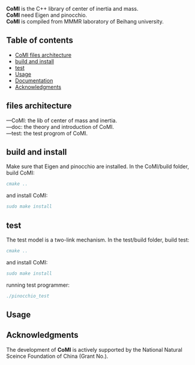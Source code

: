 **CoMI** is the C++ library of center of inertia and mass.   
**CoMI** need Eigen and pinocchio.  
**CoMI** is compiled from MMMR laboratory of Beihang university.  

## Table of contents 

  - [CoMI files architecture](#CoMI-files-architecture)
  - [build and install](#build-and-install)
  - [test](#test)
  - [Usage](#Usage)
  - [Documentation](#documentation)
  - [Acknowledgments](#acknowledgments)

## files architecture
—CoMI: the lib of center of mass and inertia.  
—doc: the theory and introduction of CoMI.  
—test: the test progrom of CoMI.  

## build and install
Make sure that Eigen and pinocchio are installed.
In the CoMI/build folder, build CoMI:
```bibtex
cmake ..
```
and install CoMI:
```bibtex
sudo make install
```

## test
The test model is a two-link mechanism.
In the test/build folder, build test:
```bibtex
cmake ..
```
and install CoMI:
```bibtex
sudo make install
```
running test programmer:
```bibtex
./pinocchio_test
```

## Usage



## Acknowledgments
The development of **CoMI** is actively supported by the National Natural Sceince Foundation of China (Grant No.).





